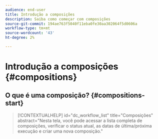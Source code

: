 ```yaml
---
audience: end-user
title: Introdução a composições
description: Saiba como começar com composições
source-git-commit: 194ae763f5040f11eba0fe30aa302064f5d0606a
workflow-type: tm+mt
source-wordcount: '43'
ht-degree: 2%

---
```


# Introdução a composições {#compositions}






## O que é uma composição? {#compositions-start}


>[!CONTEXTUALHELP]
>id="dc_workflow_list"
>title="Composições"
>abstract="Nesta tela, você pode acessar a lista completa de composições, verificar o status atual, as datas de última/próxima execução e criar uma nova composição."


